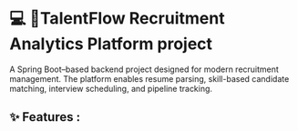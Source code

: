 # 💻 💼TalentFlow Recruitment Analytics Platform project 
A Spring Boot–based backend project designed for modern recruitment management. The platform enables resume parsing, skill-based candidate matching, interview scheduling, and pipeline tracking.

## ✨ Features :
